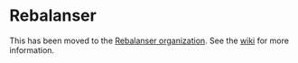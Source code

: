 # Rebalanser

This has been moved to the [Rebalanser organization](https://github.com/Rebalanser). See the [wiki](https://github.com/Rebalanser/wiki) for more information.
